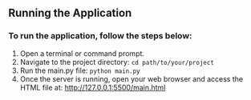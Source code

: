 ## Running the Application
### To run the application, follow the steps below:

1. Open a terminal or command prompt.
2. Navigate to the project directory:
```cd path/to/your/project```
3. Run the main.py file:
```python main.py```
4. Once the server is running, open your web browser and access the HTML file at:
http://127.0.0.1:5500/main.html
